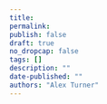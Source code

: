 ```yaml
---
title:
permalink:
publish: false
draft: true
no_dropcap: false
tags: []
description: ""
date-published: ""
authors: "Alex Turner"
---
```


